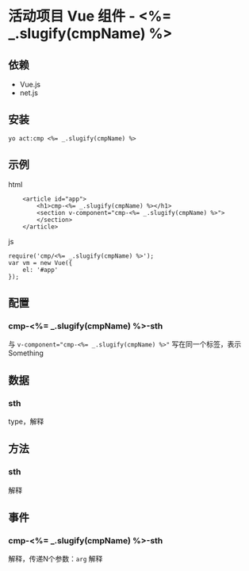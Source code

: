 活动项目 Vue 组件 - <%= _.slugify(cmpName) %>
===

依赖
---

- Vue.js
- net.js

安装
---

```
yo act:cmp <%= _.slugify(cmpName) %>
```

示例
---

html

```
    <article id="app">
        <h1>cmp-<%= _.slugify(cmpName) %></h1>
        <section v-component="cmp-<%= _.slugify(cmpName) %>">
        </section>
    </article>
```

js

```
require('cmp/<%= _.slugify(cmpName) %>');
var vm = new Vue({
    el: '#app'
});
```

配置
---

### cmp-<%= _.slugify(cmpName) %>-sth
与 `v-component="cmp-<%= _.slugify(cmpName) %>"` 写在同一个标签，表示 Something

数据
---
### sth
type，解释


方法
---
### sth
解释


事件
---
### cmp-<%= _.slugify(cmpName) %>-sth
解释，传递N个参数：`arg` 解释
